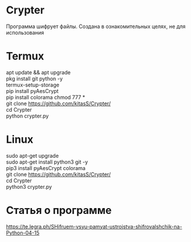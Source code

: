 # Crypter
Программа шифрует файлы. Создана в ознакомительных целях, не для использования

# Termux  
apt update && apt upgrade  
pkg install git python -y  
termux-setup-storage  
pip install pyAesCrypt  
pip install colorama 
chmod 777 *  
git clone https://github.com/kitasS/Crypter/  
cd Crypter  
python crypter.py  

# Linux  
sudo apt-get upgrade  
sudo apt-get install python3 git -y  
pip3 install pyAesCrypt colorama  
git clone https://github.com/kitasS/Crypter/  
cd Crypter  
python3 crypter.py

# Статья о программе  
https://te.legra.ph/SHifruem-vsyu-pamyat-ustrojstva-shifrovalshchik-na-Python-04-15   
